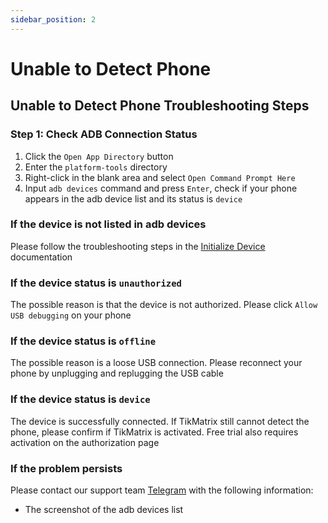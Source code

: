 ```yaml
---
sidebar_position: 2
---
```


# Unable to Detect Phone

## Unable to Detect Phone Troubleshooting Steps

### Step 1: Check ADB Connection Status

1. Click the `Open App Directory` button
2. Enter the `platform-tools` directory
3. Right-click in the blank area and select `Open Command Prompt Here`
4. Input `adb devices` command and press `Enter`, check if your phone appears in the adb device list and its status is `device`

### If the device is not listed in adb devices

Please follow the troubleshooting steps in the [Initialize Device](../tutorial-basics/2.init-device.md) documentation

### If the device status is `unauthorized`

The possible reason is that the device is not authorized. Please click `Allow USB debugging` on your phone

### If the device status is `offline`

The possible reason is a loose USB connection. Please reconnect your phone by unplugging and replugging the USB cable

### If the device status is `device`

The device is successfully connected. If TikMatrix still cannot detect the phone, please confirm if TikMatrix is activated. Free trial also requires activation on the authorization page

### If the problem persists

Please contact our support team [Telegram](https://t.me/tikmatrix_support) with the following information:

- The screenshot of the adb devices list